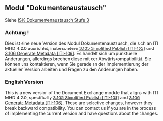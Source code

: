 ## Modul "Dokumentenaustausch"
Siehe [ISiK Dokumentenaustausch Stufe 3](https://simplifier.net/isik-dokumentenaustausch-v3)

### Achtung !

Dies ist eine neue Version des Modul Dokumentenaustausch, die sich an ITI MHD 4.2.0 ausrichtet, insbesondere [3.105 Simplified Publish [ITI-105]](https://profiles.ihe.net/ITI/MHD/ITI-105.html) und [3.106 Generate Metadata [ITI-106]]( https://profiles.ihe.net/ITI/MHD/ITI-106.html). Es handelt sich um punktuelle Änderungen, allerdings brechen diese mit der Abwärtskompatibilität. Sie können uns kontaktieren, wenn Sie gerade an der Implementierung der aktuellen Version arbeiten und Fragen zu den Änderungen haben.

### English Version

This is a new version of the Document Exchange module that aligns with ITI MHD 4.2.0, specifically [3.105 Simplified Publish [ITI-105]](https://profiles.ihe.net/ITI/MHD/ITI-105.html) and [3.106 Generate Metadata [ITI-106]]( https://profiles.ihe.net/ITI/MHD/ITI-106.html). These are selective changes, however they break backward compatibility. You can contact us if you are in the process of implementing the current version and have questions about the changes.



